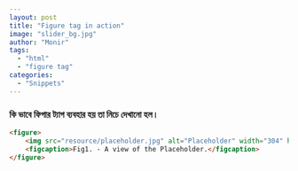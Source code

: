 ```yaml
---
layout: post
title: "Figure tag in action"
image: "slider_bg.jpg"
author: "Monir"
tags:
  - "html"
  - "figure tag"
categories:
  - "Snippets"
---
```


### কি ভাবে ফিগার ট্যাগ ব্যবহার হয় তা নিচে দেখানো হল।

```html
<figure>
	<img src="resource/placeholder.jpg" alt="Placeholder" width="304" height="228">
	<figcaption>Fig1. - A view of the Placeholder.</figcaption>
</figure>
```
